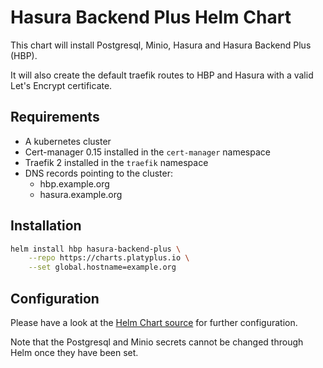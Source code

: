 # Hasura Backend Plus Helm Chart

This chart will install Postgresql, Minio, Hasura and Hasura Backend Plus (HBP).

It will also create the default traefik routes to HBP and Hasura with a valid Let's Encrypt certificate.

## Requirements

- A kubernetes cluster
- Cert-manager 0.15 installed in the `cert-manager` namespace
- Traefik 2 installed in the `traefik` namespace
- DNS records pointing to the cluster:
  - hbp.example.org
  - hasura.example.org

## Installation

```sh
helm install hbp hasura-backend-plus \
    --repo https://charts.platyplus.io \
    --set global.hostname=example.org
```

## Configuration

Please have a look at the [Helm Chart source](https://github.com/platyplus/charts/tree/master/source/hasura-backend-plus) for further configuration.

Note that the Postgresql and Minio secrets cannot be changed through Helm once they have been set.
